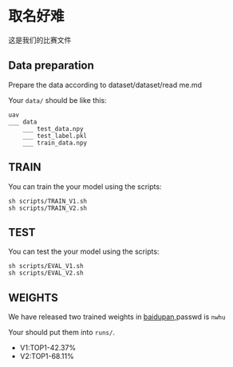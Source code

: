 # 取名好难
这是我们的比赛文件

## Data preparation
Prepare the data according to dataset/dataset/read me.md

Your `data/` should be like this:
```
uav
___ data
    ___ test_data.npy
    ___ test_label.pkl
    ___ train_data.npy

```

## TRAIN
You can train the your model using the scripts:
```
sh scripts/TRAIN_V1.sh
sh scripts/TRAIN_V2.sh
```

## TEST
You can test the your model using the scripts:
```
sh scripts/EVAL_V1.sh
sh scripts/EVAL_V2.sh
```

## WEIGHTS
We have released two trained weights in [baidupan](https://pan.baidu.com/s/1kourPFzEChrjc8kPO0y6rw),passwd is `nwhu`

Your should put them into `runs/`.

- V1:TOP1-42.37%
- V2:TOP1-68.11%


